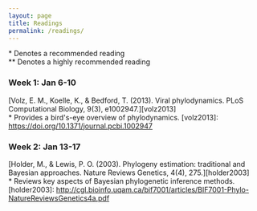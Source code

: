 ```yaml
---
layout: page
title: Readings
permalink: /readings/
---
```


\* Denotes a recommended reading <br>
\*\* Denotes a highly recommended reading


### Week 1: Jan 6-10
[Volz, E. M., Koelle, K., & Bedford, T. (2013). Viral phylodynamics. PLoS Computational Biology, 9(3), e1002947.][volz2013] <br>
\* Provides a bird's-eye overview of phylodynamics.
[volz2013]: <https://doi.org/10.1371/journal.pcbi.1002947>

### Week 2: Jan 13-17
[Holder, M., & Lewis, P. O. (2003). Phylogeny estimation: traditional and Bayesian approaches. Nature Reviews Genetics, 4(4), 275.][holder2003] <br>
\* Reviews key aspects of Bayesian phylogenetic inference methods.
[holder2003]: <http://cgl.bioinfo.uqam.ca/bif7001/articles/BIF7001-Phylo-NatureReviewsGenetics4a.pdf>